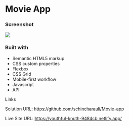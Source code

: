 # Movie App

### Screenshot

![](./assets/Screenshot%202023-06-02%20at%2009.08.01.png)

### Built with

- Semantic HTML5 markup
- CSS custom properties
- Flexbox
- CSS Grid
- Mobile-first workflow
- Javascript
- API

Links

Solution URL: https://github.com/schincharauli/Movie-app

Live Site URL: https://youthful-knuth-9484cb.netlify.app/
